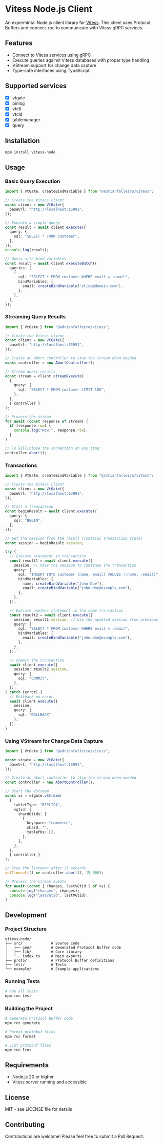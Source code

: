 # Vitess Node.js Client

An expermintal Node.js client library for [Vitess](https://vitess.io/). This client uses Protocol Buffers and connect-rpc to communicate with Vitess gRPC services.

## Features

- Connect to Vitess services using gRPC
- Execute queries against Vitess databases with proper type handling
- VStream support for change data capture
- Type-safe interfaces using TypeScript

## Supported services

- [x] vtgate
- [x] binlog
- [x] vtctl
- [x] vtcld
- [x] tablemanager
- [x] query

## Installation

```bash
npm install vitess-node
```

## Usage

### Basic Query Execution

```typescript
import { VtGate, createBindVariable } from "@adrianfalleiro/vitess";

// Create the Vitess client
const client = new VtGate({
  baseUrl: "http://localhost:15991",
});

// Execute a simple query
const result = await client.execute({
  query: {
    sql: "SELECT * FROM customer",
  },
});
console.log(result);

// Query with bind variables
const result = await client.executeBatch({
  queries: [
    {
      sql: "SELECT * FROM customer WHERE email = :email",
      bindVariables: {
        email: createBindVariable("alice@domain.com"),
      },
    },
  ],
});
```

### Streaming Query Results

```typescript
import { VtGate } from "@adrianfalleiro/vitess";

// Create the Vitess client
const client = new VtGate({
  baseUrl: "http://localhost:15991",
});

// Create an abort controller to stop the stream when needed
const controller = new AbortController();

// Stream query results
const stream = client.streamExecute(
  {
    query: {
      sql: "SELECT * FROM customer LIMIT 100",
    },
  },
  { controller }
);

// Process the stream
for await (const response of stream) {
  if (response.row) {
    console.log("Row:", response.row);
  }
}

// To kill/close the connection at any time:
controller.abort();
```

### Transactions

```typescript
import { VtGate, createBindVariable } from "@adrianfalleiro/vitess";

// Create the Vitess client
const client = new VtGate({
  baseUrl: "http://localhost:15991",
});

// Start a transaction
const beginResult = await client.execute({
  query: {
    sql: "BEGIN",
  },
});

// Get the session from the result (contains transaction state)
const session = beginResult.session;

try {
  // Execute statement in transaction
  const result1 = await client.execute({
    session, // Pass the session to continue the transaction
    query: {
      sql: "INSERT INTO customer (name, email) VALUES (:name, :email)",
      bindVariables: {
        name: createBindVariable("John Doe"),
        email: createBindVariable("john.doe@example.com"),
      },
    },
  });

  // Execute another statement in the same transaction
  const result2 = await client.execute({
    session: result1.session, // Use the updated session from previous query
    query: {
      sql: "SELECT * FROM customer WHERE email = :email",
      bindVariables: {
        email: createBindVariable("john.doe@example.com"),
      },
    },
  });

  // Commit the transaction
  await client.execute({
    session: result2.session,
    query: {
      sql: "COMMIT",
    },
  });
} catch (error) {
  // Rollback on error
  await client.execute({
    session,
    query: {
      sql: "ROLLBACK",
    },
  });
}
```

### Using VStream for Change Data Capture

```typescript
import { VtGate } from "@adrianfalleiro/vitess";

const vtgate = new VtGate({
  baseUrl: "http://localhost:15991",
});

// Create an abort controller to stop the stream when needed
const controller = new AbortController();

// Start the VStream
const vs = vtgate.vStream(
  {
    tabletType: "REPLICA",
    vgtid: {
      shardGtids: [
        {
          keyspace: "commerce",
          shard: "",
          tablePKs: [],
        },
      ],
    },
  },
  { controller }
);

// Stop the listener after 15 seconds
setTimeout(() => controller.abort(), 15_000);

// Process the stream events
for await (const { changes, lastVGtid } of vs) {
  console.log("changes", changes);
  console.log("lastVGtid", lastVGtid);
}
```

## Development

### Project Structure

```
vitess-node/
├── src/             # Source code
│   ├── gen/         # Generated Protocol Buffer code
│   ├── lib/         # Core library
│   └── index.ts     # Main exports
├── proto/           # Protocol Buffer definitions
├── test/            # Tests
└── example/         # Example applications
```

### Running Tests

```bash
# Run all tests
npm run test
```

### Building the Project

```bash
# Generate Protocol Buffer code
npm run generate

# Format protobuf files
npm run format

# Lint protobuf files
npm run lint
```

## Requirements

- Node.js 20 or higher
- Vitess server running and accessible

## License

MIT - see LICENSE file for details

## Contributing

Contributions are welcome! Please feel free to submit a Pull Request.

